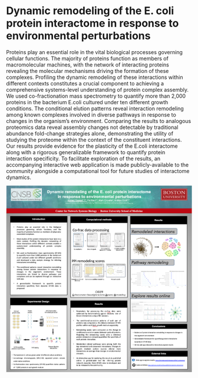 # Dynamic remodeling of the E. coli protein interactome in response to environmental perturbations

Proteins play an essential role in the vital biological processes governing cellular functions. The majority of proteins function as members of macromolecular machines, with the network of interacting proteins revealing the molecular mechanisms driving the formation of these complexes. Profiling the dynamic remodeling of these interactions within different contexts constitutes a crucial component to achieving a comprehensive systems-level understanding of protein complex assembly. We used co-fractionation mass spectrometry to quantify more than 2,000 proteins in the bacterium E.coli cultured under ten different growth conditions. The conditional elution patterns reveal interaction remodeling among known complexes involved in diverse pathways in response to changes in the organism’s environment. Comparing the results to analogous proteomics data reveal assembly changes not detectable by traditional abundance fold-change strategies alone, demonstrating the utility of studying the proteome within the context of the constituent interactions. Our results provide evidence for the plasticity of the E.coli interactome along with a rigorous generalizable framework to quantify protein interaction specificity. To facilitate exploration of the results, an accompanying interactive web application is made publicly-available to the community alongside a computational tool for future studies of interactome dynamics.

![Poster](https://github.com/AhmedYoussef95/Ecoli-dynamic-interactome/blob/afe21e6e29b826602aaeef84d717fd55c6aec53f/Net%20Bio%20Meeting%202021%20Poster.png)
